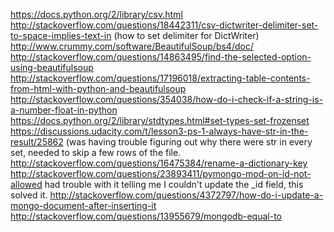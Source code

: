 https://docs.python.org/2/library/csv.html
http://stackoverflow.com/questions/18442311/csv-dictwriter-delimiter-set-to-space-implies-text-in (how to set delimiter for DictWriter)
http://www.crummy.com/software/BeautifulSoup/bs4/doc/
http://stackoverflow.com/questions/14863495/find-the-selected-option-using-beautifulsoup
http://stackoverflow.com/questions/17196018/extracting-table-contents-from-html-with-python-and-beautifulsoup
http://stackoverflow.com/questions/354038/how-do-i-check-if-a-string-is-a-number-float-in-python
https://docs.python.org/2/library/stdtypes.html#set-types-set-frozenset
https://discussions.udacity.com/t/lesson3-ps-1-always-have-str-in-the-result/25862 (was having trouble figuring out why there were str in every set, needed to skip a few rows of the file.
http://stackoverflow.com/questions/16475384/rename-a-dictionary-key
http://stackoverflow.com/questions/23893411/pymongo-mod-on-id-not-allowed had trouble with it telling me I couldn't update the _id field, this solved it.
http://stackoverflow.com/questions/4372797/how-do-i-update-a-mongo-document-after-inserting-it
http://stackoverflow.com/questions/13955679/mongodb-equal-to

